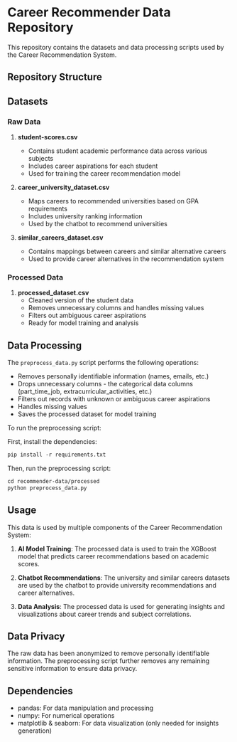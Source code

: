 # Career Recommender Data Repository

This repository contains the datasets and data processing scripts used by the Career Recommendation System.

## Repository Structure

## Datasets

### Raw Data

1. **student-scores.csv**
   - Contains student academic performance data across various subjects
   - Includes career aspirations for each student
   - Used for training the career recommendation model

2. **career_university_dataset.csv**
   - Maps careers to recommended universities based on GPA requirements
   - Includes university ranking information
   - Used by the chatbot to recommend universities

3. **similar_careers_dataset.csv**
   - Contains mappings between careers and similar alternative careers
   - Used to provide career alternatives in the recommendation system

### Processed Data

1. **processed_dataset.csv**
   - Cleaned version of the student data
   - Removes unnecessary columns and handles missing values
   - Filters out ambiguous career aspirations
   - Ready for model training and analysis

## Data Processing

The `preprocess_data.py` script performs the following operations:
- Removes personally identifiable information (names, emails, etc.)
- Drops unnecessary columns - the categorical data columns (part_time_job, extracurricular_activities, etc.)
- Filters out records with unknown or ambiguous career aspirations
- Handles missing values
- Saves the processed dataset for model training

To run the preprocessing script:

First, install the dependencies:

```bash:recommender-data/README.md
pip install -r requirements.txt
```

Then, run the preprocessing script:

```bash:recommender-data/README.md
cd recommender-data/processed
python preprocess_data.py
```

## Usage

This data is used by multiple components of the Career Recommendation System:

1. **AI Model Training**: The processed data is used to train the XGBoost model that predicts career recommendations based on academic scores.

2. **Chatbot Recommendations**: The university and similar careers datasets are used by the chatbot to provide university recommendations and career alternatives.

3. **Data Analysis**: The processed data is used for generating insights and visualizations about career trends and subject correlations.


## Data Privacy

The raw data has been anonymized to remove personally identifiable information. The preprocessing script further removes any remaining sensitive information to ensure data privacy.

## Dependencies

- pandas: For data manipulation and processing
- numpy: For numerical operations
- matplotlib & seaborn: For data visualization (only needed for insights generation)

